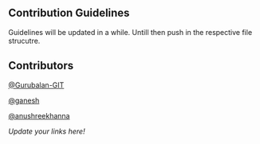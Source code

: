 ## Contribution Guidelines 

Guidelines will be updated in a while. Untill then push in the respective file strucutre. 

## Contributors 
[@Gurubalan-GIT](https://github.com/Gurubalan-GIT)

[@ganesh](https://github.com/ganesh-sadanala)

[@anushreekhanna](https://github.com/anushreekhanna)

*Update your links here!*
 
